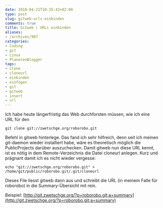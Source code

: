 ```yaml
---
date: 2010-04-21T10:35:43+02:00
type: post
slug: gitweb-urls-einbinden
comments: true
title: Gitweb | URLs einbinden
aliases:
- /archives/987
categories:
- Coding
- git
- Linux
- PlanetenBlogger
tags:
- clone
- cloneurl
- einbinden
- einfügen
- git
- gitweb
- insert
- url
---
```


Ich habe heute längerfristig das Web durchforsten müssen, wie ich eine URL für den

```
git clone git://zwetschge.org/roborobo.git
```


Befehl in gitweb hinterlege. Das fand ich sehr hilfreich, denn seit ich meinen git-daemon wieder installiert habe, wäre es theoretisch möglich die PublicProjects darüber auszuchecken. Damit gitweb nun diese URL kennt, ist es nötig in dem Remote-Verzeichnis die Datei cloneurl anlegen. Kurz und prägnant damit ich es nicht wieder vergesse:

```
echo "git://zwetschge.org/roborobo.git" > /home/git/public/roborobo.git/.git/cloneurl
```


Dieses File liesst gitweb dann aus und schreibt die URL (in meinem Falle für roborobo) in die Summary-Übersicht mit rein.

Beispiel: [http://git.zwetschge.org/?p=roborobo.git;a=summary](http://git.zwetschge.org/?p=roborobo.git;a=summary)
